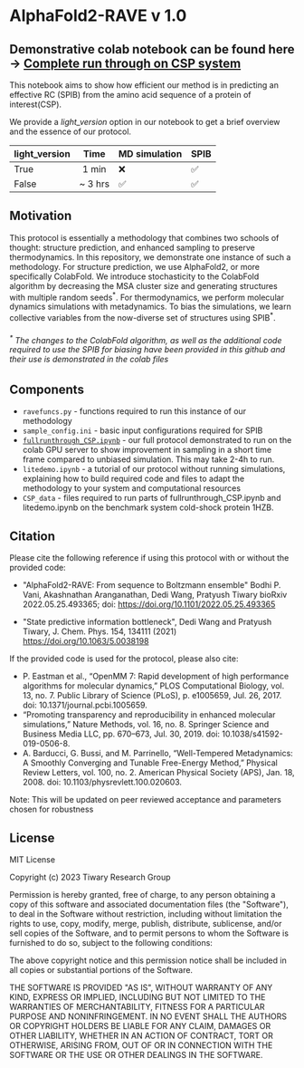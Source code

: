 # AlphaFold2-RAVE v 1.0

## Demonstrative colab notebook can be found here -> [Complete run through on CSP system](https://colab.research.google.com/github/bodhivani/temprep/blob/main/fullrunthrough_CSP.ipynb)
This notebook aims to show how efficient our method is in predicting an effective RC (SPIB) from the amino acid sequence of a protein of interest(CSP).

We provide a *light_version* option in our notebook to get a brief overview and the essence of our protocol. 

| light_version  |   Time   | MD simulation  | SPIB |
|----------------|:--------:|----------------|------|
|      True      |  1  min  |       :x:      |   ✅ |
|      False     |  ~ 3 hrs |        ✅      |   ✅ |


## Motivation
This protocol is essentially a methodology that combines two schools of thought: structure prediction, and enhanced sampling to preserve thermodynamics. In this repository, we demonstrate one instance of such a methodology. For structure prediction, we use AlphaFold2, or more specifically ColabFold. We introduce stochasticity to the ColabFold algorithm by decreasing the MSA cluster size and generating structures with multiple random seeds<sup>\*</sup>. For thermodynamics, we perform molecular dynamics simulations with metadynamics. To bias the simulations, we learn collective variables from the now-diverse set of structures using SPIB<sup>\*</sup>.

###### <sup>*</sup> The changes to the ColabFold algorithm, as well as the additional code required to use the SPIB for biasing have been provided in this github and their use is demonstrated in the colab files

## Components

* `ravefuncs.py` - functions required to run this instance of our methodology
* `sample_config.ini` - basic input configurations required for SPIB
* [`fullrunthrough_CSP.ipynb`](https://colab.research.google.com/github/bodhivani/temprep/blob/main/fullrunthrough_CSP.ipynb) - our full protocol demonstrated to run on the colab GPU server to show improvement in sampling in a short time frame compared to unbiased simulation. This may take 2-4h to run.
* `litedemo.ipynb` - a tutorial of our protocol without running simulations, explaining how to build required code and files to adapt the methodology to your system and computational resources
* `CSP_data` - files required to run parts of fullrunthrough_CSP.ipynb and litedemo.ipynb on the benchmark system cold-shock protein 1HZB.

## Citation

Please cite the following reference if using this protocol with or without the provided code:

* "AlphaFold2-RAVE: From sequence to Boltzmann ensemble"
Bodhi P. Vani, Akashnathan Aranganathan, Dedi Wang, Pratyush Tiwary
bioRxiv 2022.05.25.493365; doi: https://doi.org/10.1101/2022.05.25.493365

* "State predictive information bottleneck", Dedi Wang and Pratyush Tiwary, J. Chem. Phys. 154, 134111 (2021) https://doi.org/10.1063/5.0038198

If the provided code is used for the protocol, please also cite:

* P. Eastman et al., “OpenMM 7: Rapid development of high performance algorithms for molecular dynamics,” PLOS Computational Biology, vol. 13, no. 7. Public Library of Science (PLoS), p. e1005659, Jul. 26, 2017. doi: 10.1371/journal.pcbi.1005659.
* “Promoting transparency and reproducibility in enhanced molecular simulations,” Nature Methods, vol. 16, no. 8. Springer Science and Business Media LLC, pp. 670–673, Jul. 30, 2019. doi: 10.1038/s41592-019-0506-8.
* A. Barducci, G. Bussi, and M. Parrinello, “Well-Tempered Metadynamics: A Smoothly Converging and Tunable Free-Energy Method,” Physical Review Letters, vol. 100, no. 2. American Physical Society (APS), Jan. 18, 2008. doi: 10.1103/physrevlett.100.020603.


Note: This will be updated on peer reviewed acceptance and parameters chosen for robustness

## License

MIT License

Copyright (c) 2023 Tiwary Research Group

Permission is hereby granted, free of charge, to any person obtaining a copy of this software and associated documentation files (the "Software"), to deal in the Software without restriction, including without limitation the rights to use, copy, modify, merge, publish, distribute, sublicense, and/or sell copies of the Software, and to permit persons to whom the Software is furnished to do so, subject to the following conditions:

The above copyright notice and this permission notice shall be included in all copies or substantial portions of the Software.

THE SOFTWARE IS PROVIDED "AS IS", WITHOUT WARRANTY OF ANY KIND, EXPRESS OR IMPLIED, INCLUDING BUT NOT LIMITED TO THE WARRANTIES OF MERCHANTABILITY, FITNESS FOR A PARTICULAR PURPOSE AND NONINFRINGEMENT. IN NO EVENT SHALL THE AUTHORS OR COPYRIGHT HOLDERS BE LIABLE FOR ANY CLAIM, DAMAGES OR OTHER LIABILITY, WHETHER IN AN ACTION OF CONTRACT, TORT OR OTHERWISE, ARISING FROM, OUT OF OR IN CONNECTION WITH THE SOFTWARE OR THE USE OR OTHER DEALINGS IN THE SOFTWARE.

